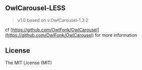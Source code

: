 ## OwlCarousel-LESS ##
>v1.0
> based on v.OwlCarousel-1.3.2

cf [https://github.com/OwlFonk/OwlCarousel](https://github.com/OwlFonk/OwlCarousel) for more information

License
------------
The MIT License (MIT)